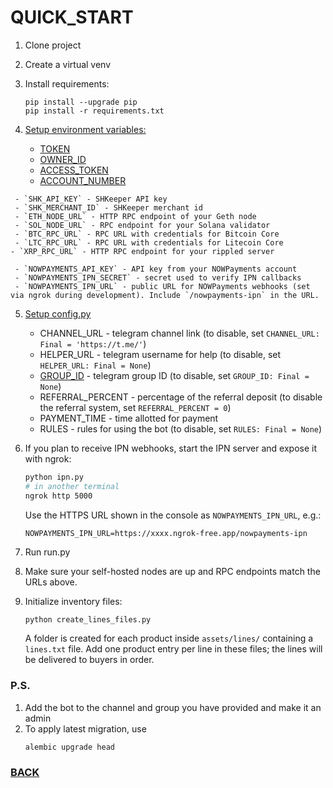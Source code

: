 # QUICK_START
   1. Clone project
   2. Create a virtual venv
   3. Install requirements:
       ```
       pip install --upgrade pip
       pip install -r requirements.txt
       ```
   4. [Setup environment variables:](https://stackoverflow.com/questions/42708389/how-to-set-environment-variables-in-pycharm)

      - [TOKEN](https://telegram.me/BotFather)
      - [OWNER_ID](https://telegram.me/myidbot)
      - [ACCESS_TOKEN](https://pypi.org/project/YooMoney/#access-token)
      - [ACCOUNT_NUMBER](https://pypi.org/project/YooMoney/#account-information)


     - `SHK_API_KEY` - SHKeeper API key
     - `SHK_MERCHANT_ID` - SHKeeper merchant id
     - `ETH_NODE_URL` - HTTP RPC endpoint of your Geth node
     - `SOL_NODE_URL` - RPC endpoint for your Solana validator
     - `BTC_RPC_URL` - RPC URL with credentials for Bitcoin Core
     - `LTC_RPC_URL` - RPC URL with credentials for Litecoin Core
    - `XRP_RPC_URL` - HTTP RPC endpoint for your rippled server

     - `NOWPAYMENTS_API_KEY` - API key from your NOWPayments account
     - `NOWPAYMENTS_IPN_SECRET` - secret used to verify IPN callbacks
     - `NOWPAYMENTS_IPN_URL` - public URL for NOWPayments webhooks (set via ngrok during development). Include `/nowpayments-ipn` in the URL.


   5. [Setup config.py](../bot/misc/config.py)
      - CHANNEL_URL - telegram channel link (to disable, set `CHANNEL_URL: Final = 'https://t.me/'`)
      - HELPER_URL -  telegram username for help (to disable, set `HELPER_URL: Final = None`)
      - [GROUP_ID](https://docs.b2core.b2broker.com/how-to-articles/manage-communication-platforms/how-to-get-telegram-chat-group-and-channel-identifiers) -  telegram group ID (to disable, set `GROUP_ID: Final = None`)
      - REFERRAL_PERCENT - percentage of the referral deposit (to disable the referral system, set `REFERRAL_PERCENT = 0`)
      - PAYMENT_TIME - time allotted for payment
      - RULES - rules for using the bot (to disable, set `RULES: Final = None`)

   6. If you plan to receive IPN webhooks, start the IPN server and expose it with ngrok:
       ```bash
       python ipn.py
       # in another terminal
       ngrok http 5000
       ```
      Use the HTTPS URL shown in the console as `NOWPAYMENTS_IPN_URL`, e.g.:

      ```
      NOWPAYMENTS_IPN_URL=https://xxxx.ngrok-free.app/nowpayments-ipn
      ```
7. Run run.py
8. Make sure your self-hosted nodes are up and RPC endpoints match the URLs above.
9. Initialize inventory files:
   ```bash
   python create_lines_files.py
   ```
   A folder is created for each product inside `assets/lines/` containing a `lines.txt` file.
   Add one product entry per line in these files; the lines will be delivered to buyers in order.

### P.S.
1. Add the bot to the channel and group you have provided and make it an admin
2. To apply latest migration, use 
      ```
      alembic upgrade head
      ```

### [BACK](../README.md)